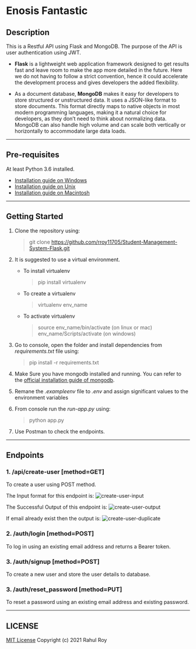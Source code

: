 # Enosis Fantastic

## Description

This is a Restful API using Flask and MongoDB.
The purpose of the API is user authentication using JWT.

* **Flask** is a lightweight web application framework designed to get results fast and leave room to make the app more detailed in the future.
   Here we do not having to follow a strict convention, hence it could accelerate the development process and gives developers the added flexibility.
   
* As a document database, **MongoDB** makes it easy for developers to store structured or unstructured data. It uses a JSON-like format to store documents. This format directly maps to native objects in most modern programming languages, making it a natural choice for developers, as they don’t need to think about normalizing data. MongoDB can also handle high volume and can scale both vertically or horizontally to accommodate large data loads.

---

## Pre-requisites
At least Python 3.6 installed. 
* [Installation guide on Windows](https://docs.python.org/3.6/using/windows.html)
* [Installation guide on Unix](https://docs.python.org/3.6/using/unix.html)
* [Installation guide on Macintosh](https://docs.python.org/3.6/using/mac.html)

---

## Getting Started

1. Clone the repository using:
    > git clone https://github.com/rroy11705/Student-Management-System-Flask.git

2. It is suggested to use a virtual environment.
    * To install virtualenv
        > pip install virtualenv
    * To create a virtualenv
        > virtualenv env_name
    * To activate virtualenv
        > source env_name/bin/activate (on linux or mac)
        > env_name/Scripts/activate (on windows)

3. Go to console, open the folder and install dependencies from _requirements.txt_ file using:
    > pip install -r requirements.txt

4. Make Sure you have mongodb installed and running. 
   You can refer to the [official installation guide of mongodb](https://docs.mongodb.com/manual/installation/).

5. Remane the _.exampleenv_ file to _.env_ and assign significant values to the environment variables

6. From console run the _run-app.py_ using:
    > python app.py

7. Use Postman to check the endpoints.

---

## Endpoints

### 1. /api/create-user \[method=GET\]
To create a user using POST method.

The Input format for this endpoint is:
![create-user-input](resources/create-user-input.png)

The Successful Output of this endpoint is:
![create-user-output](resources/create-user-output.png)

If email already exist then the output is:
![create-user-duplicate](resources/create-user-duplicate.png)


### 2. /auth/login \[method=POST\]
To log in using an existing email address and returns a Bearer token.


### 3. /auth/signup \[method=POST\]
To create a new user and store the user details to database.


### 3. /auth/reset_password \[method=PUT\]
To reset a password using an existing email address and existing password.


---

## LICENSE

[MIT License](https://github.com/rroy11705/Student-Management-System-Flask/blob/main/LICENSE)
Copyright (c) 2021 Rahul Roy